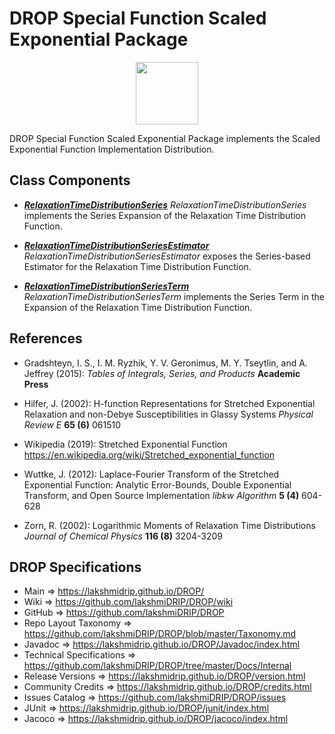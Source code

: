 # DROP Special Function Scaled Exponential Package

<p align="center"><img src="https://github.com/lakshmiDRIP/DROP/blob/master/DRIP_Logo.gif?raw=true" width="100"></p>

DROP Special Function Scaled Exponential Package implements the Scaled Exponential Function Implementation Distribution.


## Class Components

 * [***RelaxationTimeDistributionSeries***](https://github.com/lakshmiDRIP/DROP/tree/master/src/main/java/org/drip/specialfunction/specialfunction/RelaxationTimeDistributionSeries.java)
 <i>RelaxationTimeDistributionSeries</i> implements the Series Expansion of the Relaxation Time Distribution Function.

 * [***RelaxationTimeDistributionSeriesEstimator***](https://github.com/lakshmiDRIP/DROP/tree/master/src/main/java/org/drip/specialfunction/specialfunction/RelaxationTimeDistributionSeriesEstimator.java)
 <i>RelaxationTimeDistributionSeriesEstimator</i> exposes the Series-based Estimator for the Relaxation Time Distribution Function.

 * [***RelaxationTimeDistributionSeriesTerm***](https://github.com/lakshmiDRIP/DROP/tree/master/src/main/java/org/drip/specialfunction/specialfunction/RelaxationTimeDistributionSeriesTerm.java)
 <i>RelaxationTimeDistributionSeriesTerm</i> implements the Series Term in the Expansion of the Relaxation Time Distribution Function.


## References

 * Gradshteyn, I. S., I. M. Ryzhik, Y. V. Geronimus, M. Y. Tseytlin, and A. Jeffrey (2015): <i>Tables of Integrals, Series, and Products</i> <b>Academic Press</b>

 * Hilfer, J. (2002): H-function Representations for Stretched Exponential Relaxation and non-Debye Susceptibilities in Glassy Systems <i>Physical Review E</i> <b>65 (6)</b> 061510

 * Wikipedia (2019): Stretched Exponential Function https://en.wikipedia.org/wiki/Stretched_exponential_function

 * Wuttke, J. (2012): Laplace-Fourier Transform of the Stretched Exponential Function: Analytic Error-Bounds, Double Exponential Transform, and Open Source Implementation <i>libkw</i> <i>Algorithm</i> <b>5 (4)</b> 604-628

 * Zorn, R. (2002): Logarithmic Moments of Relaxation Time Distributions <i>Journal of Chemical Physics</i> <b>116 (8)</b> 3204-3209


## DROP Specifications

 * Main                     => https://lakshmidrip.github.io/DROP/
 * Wiki                     => https://github.com/lakshmiDRIP/DROP/wiki
 * GitHub                   => https://github.com/lakshmiDRIP/DROP
 * Repo Layout Taxonomy     => https://github.com/lakshmiDRIP/DROP/blob/master/Taxonomy.md
 * Javadoc                  => https://lakshmidrip.github.io/DROP/Javadoc/index.html
 * Technical Specifications => https://github.com/lakshmiDRIP/DROP/tree/master/Docs/Internal
 * Release Versions         => https://lakshmidrip.github.io/DROP/version.html
 * Community Credits        => https://lakshmidrip.github.io/DROP/credits.html
 * Issues Catalog           => https://github.com/lakshmiDRIP/DROP/issues
 * JUnit                    => https://lakshmidrip.github.io/DROP/junit/index.html
 * Jacoco                   => https://lakshmidrip.github.io/DROP/jacoco/index.html
